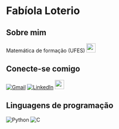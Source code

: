# Fabíola Loterio
## Sobre mim
Matemática de formação (UFES)
[<img src="https://buscatextual.cnpq.br/buscatextual/images/titulo-sistema.png" height="25"></a>]( https://lattes.cnpq.br/3407325023975433)
## Conecte-se comigo
[![Gmail](https://img.shields.io/badge/Gmail-333333?style=for-the-badge&logo=gmail&logoColor=red)](mailto:loteriofabiola@gmail.com) [![LinkedIn](https://img.shields.io/badge/LinkedIn-0077B5?style=for-the-badge&logo=linkedin&logoColor=white)](www.linkedin.com/in/fabíola-loterio-6b54ab282) [<img src="https://hermes.digitalinnovation.one/assets/diome/logo-full.svg" height="25"></a>](https://www.dio.me/users/loteriofabiola)
## Linguagens de programação
![Python](https://img.shields.io/badge/python-3670A0?style=for-the-badge&logo=python&logoColor=ffdd54) ![C](https://img.shields.io/badge/C-00599C?style=for-the-badge&logo=c&logoColor=white)
